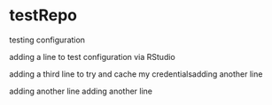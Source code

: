 # testRepo
testing configuration

adding a line to test configuration via RStudio

adding a third line to try and cache my credentialsadding another line

adding another line
adding another line
